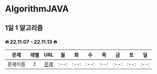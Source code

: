 # AlgorithmJAVA

## 1일 1 알고리즘  

### 🔥 22.11.07 - 22.11.13 🔥
|      문제      | 레벨 |                           URL                            | 월 | 화 | 수 | 목 | 금 | 토 | 일 |
| :------------: | :--: | :------------------------------------------------------: |:--:|:--:|:--:|:--:|:--:|:--:|:--:|      
|문제이름|1|[문제](https://school.programmers.co.kr/learn/courses/30/lessons/59034)|:--:|:--:|:--:|:--:|:--:|:--:|:--:|    
